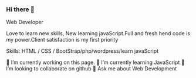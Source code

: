 ### Hi there 👋

Web Developer


Love to learn new skills, New learning javaScript.Full and fresh hend code is my power.Client satisfaction is my first priority

Skills: HTML / CSS / BootStrap/php/wordpress/learn javaScript

🔭 I’m currently working on this page.
🌱 I’m currently learning JavaScript
👯 I’m looking to collaborate on github
💬 Ask me about Web Development

